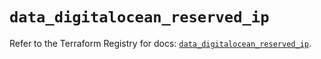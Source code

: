 # `data_digitalocean_reserved_ip`

Refer to the Terraform Registry for docs: [`data_digitalocean_reserved_ip`](https://registry.terraform.io/providers/digitalocean/digitalocean/2.47.0/docs/data-sources/reserved_ip).
